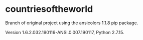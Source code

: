 # countriesoftheworld

Branch of original project using the ansicolors 1.1.8 pip package.

Version 1.6.2.032.190116-ANSI.0.007.190117, Python 2.7.15.
